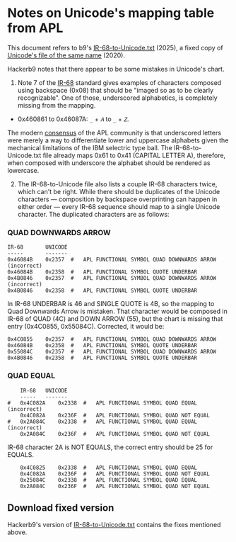 # Notes on Unicode's mapping table from APL

This document refers to b9's [IR-68-to-Unicode.txt](IR-68-to-Unicode.txt)
(2025), a fixed copy of [Unicode's file of the same name][Uni68] (2020).

[Uni68]: https://www.unicode.org/Public/MAPPINGS/VENDORS/MISC/APL-ISO-IR-68.TXT "Unicode's old IR-68 mapping, 2020-07-17 22:58:00 GMT."

Hackerb9 notes that there appear to be some mistakes in Unicode's
chart. 

1. Note 7 of the [IR-68][IR68] standard gives examples of characters
composed using backspace (0x08) that should be "imaged so as to be
clearly recognizable". One of those, underscored alphabetics, is
completely missing from the mapping.

  * 0x460861 to 0x46087A: `_` + `𝐴` to `_` + `𝑍`.

  The modern [consensus][consensus] of the APL community is that
underscored letters were merely a way to differentiate lower and
uppercase alphabets given the mechanical limitations of the IBM
selectric type ball. The IR-68-to-Unicode.txt file already maps
0x61 to 0x41 (CAPITAL LETTER A), therefore, when composed with
underscore the alphabet should be rendered as lowercase.

[IR68]: https://github.com/hackerb9/vt340test/blob/main/docs/standards/IR068-APL.pdf "APL Character Set encoding standard, 1983-06-01"
[consensus]: https://www.math.uwaterloo.ca/~ljdickey/apl-rep/tables "Working Draft of an unpublished standard for APL, 2000"

2. The IR-68-to-Unicode file also lists a couple IR-68 characters
twice, which can't be right. While there should be duplicates of the
Unicode characters — composition by backspace overprinting can happen
in either order — every IR-68 sequence should map to a single Unicode
character. The duplicated characters are as follows:

### QUAD DOWNWARDS ARROW

```
IR-68       UNICODE
-----       -------
0x46084B	0x2357	#	APL FUNCTIONAL SYMBOL QUAD DOWNWARDS ARROW (incorrect)
0x46084B	0x2358	#	APL FUNCTIONAL SYMBOL QUOTE UNDERBAR
0x4B0846	0x2357	#	APL FUNCTIONAL SYMBOL QUAD DOWNWARDS ARROW (incorrect)
0x4B0846	0x2358	#	APL FUNCTIONAL SYMBOL QUOTE UNDERBAR
```

In IR-68 UNDERBAR is 46 and SINGLE QUOTE is 4B, so the mapping to Quad
Downwards Arrow is mistaken. That character would be composed in IR-68
of QUAD (4C) and DOWN ARROW (55), but the chart is missing that entry
(0x4C0855, 0x55084C). Corrected, it would be:

```
0x4C0855	0x2357	#	APL FUNCTIONAL SYMBOL QUAD DOWNWARDS ARROW
0x46084B	0x2358	#	APL FUNCTIONAL SYMBOL QUOTE UNDERBAR
0x55084C	0x2357	#	APL FUNCTIONAL SYMBOL QUAD DOWNWARDS ARROW
0x4B0846	0x2358	#	APL FUNCTIONAL SYMBOL QUOTE UNDERBAR
```

### QUAD EQUAL

```
    IR-68 	UNICODE
    -----	-------
#   0x4C082A	0x2338	#	APL FUNCTIONAL SYMBOL QUAD EQUAL (incorrect)
    0x4C082A	0x236F	#	APL FUNCTIONAL SYMBOL QUAD NOT EQUAL
#   0x2A084C	0x2338	#	APL FUNCTIONAL SYMBOL QUAD EQUAL (incorrect)
    0x2A084C	0x236F	#	APL FUNCTIONAL SYMBOL QUAD NOT EQUAL
```

IR-68 character 2A is NOT EQUALS, the correct entry should be 25 for EQUALS.

```
    0x4C0825	0x2338	#	APL FUNCTIONAL SYMBOL QUAD EQUAL
    0x4C082A	0x236F	#	APL FUNCTIONAL SYMBOL QUAD NOT EQUAL
    0x25084C	0x2338	#	APL FUNCTIONAL SYMBOL QUAD EQUAL
    0x2A084C	0x236F	#	APL FUNCTIONAL SYMBOL QUAD NOT EQUAL
```

## Download fixed version

Hackerb9's version of [IR-68-to-Unicode.txt](IR-68-to-Unicode.txt)
contains the fixes mentioned above.
